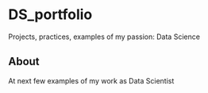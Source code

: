 # DS_portfolio
Projects, practices, examples of my passion: Data Science  

## About
At next few examples of my work as Data Scientist
